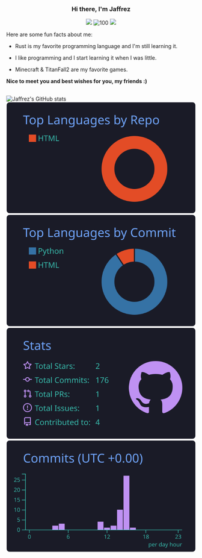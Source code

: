 <h3 align="center">Hi there, I'm Jaffrez</h3>
<p align="middle">
<img src="https://img.shields.io/badge/Coding...-8A2BE2"/>
<img src="https://komarev.com/ghpvc/?username=jaffrez" alt="100"/>
<img src="https://img.shields.io/github/stars/jaffrez"/>
<p/>
Here are some fun facts about me:

- Rust is my favorite programming language and I'm still learning it.

- I like programming and I start learning it when I was little.

- Minecraft & TitanFall2 are my favorite games.

**Nice to meet you and best wishes for you, my friends :)**

<h2></h2>

![Jaffrez's GitHub stats](https://github-readme-stats.vercel.app/api?username=jaffrez&show_icons=true&theme=tokyonight&hide_border=true&include_all_commits=true)
[![](https://raw.githubusercontent.com/Jaffrez/Jaffrez/main/profile-summary-card-output/tokyonight/1-repos-per-language.svg)](https://github.com/vn7n24fzkq/github-profile-summary-cards) [![](https://raw.githubusercontent.com/Jaffrez/Jaffrez/main/profile-summary-card-output/tokyonight/2-most-commit-language.svg)](https://github.com/vn7n24fzkq/github-profile-summary-cards)  
[![](https://raw.githubusercontent.com/Jaffrez/Jaffrez/main/profile-summary-card-output/tokyonight/3-stats.svg)](https://github.com/vn7n24fzkq/github-profile-summary-cards) [![](https://raw.githubusercontent.com/Jaffrez/Jaffrez/main/profile-summary-card-output/tokyonight/4-productive-time.svg)](https://github.com/vn7n24fzkq/github-profile-summary-cards)
